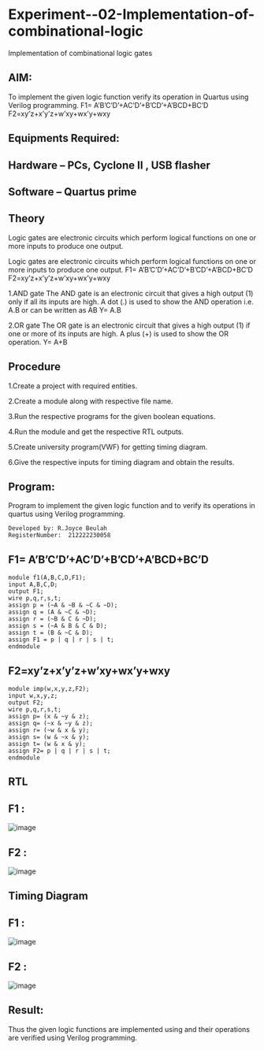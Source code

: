 # Experiment--02-Implementation-of-combinational-logic
Implementation of combinational logic gates
 
## AIM:
To implement the given logic function verify its operation in Quartus using Verilog programming.
 F1= A’B’C’D’+AC’D’+B’CD’+A’BCD+BC’D
F2=xy’z+x’y’z+w’xy+wx’y+wxy
 
 
 
## Equipments Required:
## Hardware – PCs, Cyclone II , USB flasher
## Software – Quartus prime


## Theory
Logic gates are electronic circuits which perform logical functions on one or more inputs to produce one output.

Logic gates are electronic circuits which perform logical functions on one or more inputs to produce one output. F1= A’B’C’D’+AC’D’+B’CD’+A’BCD+BC’D F2=xy’z+x’y’z+w’xy+wx’y+wxy

1.AND gate The AND gate is an electronic circuit that gives a high output (1) only if all its inputs are high. A dot (.) is used to show the AND operation i.e. A.B or can be written as AB Y= A.B

2.OR gate The OR gate is an electronic circuit that gives a high output (1) if one or more of its inputs are high. A plus (+) is used to show the OR operation. Y= A+B

## Procedure
1.Create a project with required entities.

2.Create a module along with respective file name.

3.Run the respective programs for the given boolean equations.

4.Run the module and get the respective RTL outputs.

5.Create university program(VWF) for getting timing diagram.

6.Give the respective inputs for timing diagram and obtain the results.
## Program:

Program to implement the given logic function and to verify its operations in quartus using Verilog programming.
```
Developed by: R.Joyce Beulah
RegisterNumber:  212222230058
```
## F1= A’B’C’D’+AC’D’+B’CD’+A’BCD+BC’D
```
module f1(A,B,C,D,F1);
input A,B,C,D;
output F1;
wire p,q,r,s,t;
assign p = (~A & ~B & ~C & ~D);
assign q = (A & ~C & ~D);
assign r = (~B & C & ~D);
assign s = (~A & B & C & D);
assign t = (B & ~C & D);
assign F1 = p | q | r | s | t;
endmodule
```
## F2=xy’z+x’y’z+w’xy+wx’y+wxy
```
module imp(w,x,y,z,F2);
input w,x,y,z;
output F2;
wire p,q,r,s,t;
assign p= (x & ~y & z);
assign q= (~x & ~y & z);
assign r= (~w & x & y);
assign s= (w & ~x & y);
assign t= (w & x & y);
assign F2= p | q | r | s | t;
endmodule
```

## RTL 
## F1 :
![image](https://github.com/JoyceBeulah/Experiment--02-Implementation-of-combinational-logic-/assets/118343698/18b8287b-9b39-4c2b-91f8-8f75599fb6d0)

## F2 :
![image](https://github.com/JoyceBeulah/Experiment--02-Implementation-of-combinational-logic-/assets/118343698/7a1b00ef-4702-4f1f-9b09-90da1a591df3)


## Timing Diagram
## F1 :
![image](https://github.com/JoyceBeulah/Experiment--02-Implementation-of-combinational-logic-/assets/118343698/6f1f988b-2bf0-49bd-9029-d6c797580d3c)

## F2 :
![image](https://github.com/JoyceBeulah/Experiment--02-Implementation-of-combinational-logic-/assets/118343698/7b9435ba-916f-4ad7-ace7-fa462737cda2)

## Result:
Thus the given logic functions are implemented using  and their operations are verified using Verilog programming.
